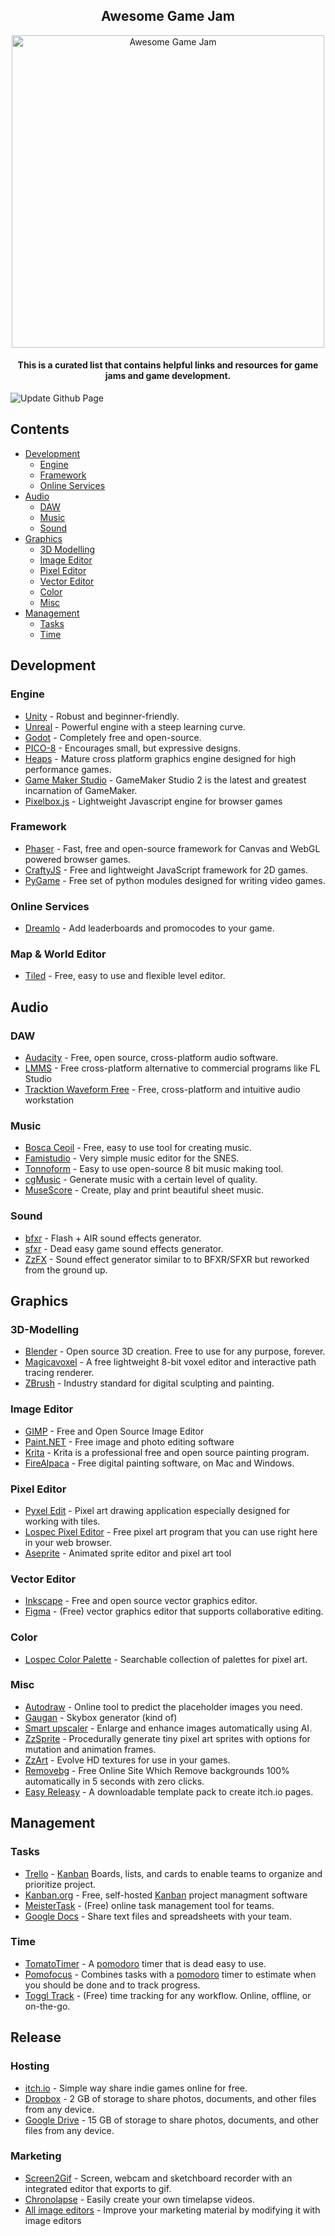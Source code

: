 <div align="center">
	<h2>
		Awesome Game Jam
	</h2>
	<div>
		<img width="500" src="https://raw.githubusercontent.com/wujood/awesome-gamejam/master/docs/banner.svg" alt="Awesome Game Jam">
	</div>
	<h4>
		This is a curated list that contains helpful links and resources for game jams and game development.
	</h4>
</div>

![Update Github Page](https://github.com/wujood/awesome-gamejam/workflows/Update%20Github%20Page/badge.svg)
## Contents
- [Development](#development)
  - [Engine](#engine)
  - [Framework](#framework)
  - [Online Services](#online-services)
- [Audio](#audio)
  - [DAW](#daw)
  - [Music](#music)
  - [Sound](#sound)
- [Graphics](#graphics)
  - [3D Modelling](#3d-modelling)
  - [Image Editor](#image-editor)
  - [Pixel Editor](#pixel-editor)
  - [Vector Editor](#vector-editor)
  - [Color](#color)
  - [Misc](#misc)
- [Management](#management)
  - [Tasks](#tasks)
  - [Time](#time)
  
## Development

### Engine
- [Unity](https://unity.com/) - Robust and beginner-friendly.
- [Unreal](https://www.unrealengine.com/) - Powerful engine with a steep learning curve.
- [Godot](https://godotengine.org/) - Completely free and open-source.
- [PICO-8](https://www.lexaloffle.com/pico-8.php) - Encourages small, but expressive designs.
- [Heaps](https://heaps.io/) - Mature cross platform graphics engine designed for high performance games.
- [Game Maker Studio](https://www.yoyogames.com/gamemaker) - GameMaker Studio 2 is the latest and greatest incarnation of GameMaker.
- [Pixelbox.js](https://pixwlk.itch.io/pixelbox) - Lightweight Javascript engine for browser games

### Framework
- [Phaser](https://phaser.io/) - Fast, free and open-source framework for Canvas and WebGL powered browser games.
- [CraftyJS](https://craftyjs.com/) - Free and lightweight JavaScript framework for 2D games.
- [PyGame](https://www.pygame.org/) - Free set of python modules designed for writing video games.

### Online Services
- [Dreamlo](https://dreamlo.com/) - Add leaderboards and promocodes to your game.

### Map & World Editor
- [Tiled](https://www.mapeditor.org/) - Free, easy to use and flexible level editor.

## Audio

### DAW
- [Audacity](https://www.audacityteam.org/) - Free, open source, cross-platform audio software.
- [LMMS](https://lmms.io/) - Free cross-platform alternative to commercial programs like FL Studio
- [Tracktion Waveform Free](https://www.tracktion.com/products/waveform-free) - Free, cross-platform and intuitive audio workstation

### Music
- [Bosca Ceoil](https://boscaceoil.net/) - Free, easy to use tool for creating music.
- [Famistudio](https://famistudio.org/) - Very simple music editor for the SNES.
- [Tonnoform](https://nikos1001.github.io/Tonnoform/) - Easy to use open-source 8 bit music making tool.
- [cgMusic](http://maciej.codeminion.com/2008/05/cgmusic-computers-create-music/) - Generate music with a certain level of quality.
- [MuseScore](https://musescore.org/) - Create, play and print beautiful sheet music.

### Sound
- [bfxr](https://www.bfxr.net/) - Flash + AIR sound effects generator.
- [sfxr](https://sfxr.me/) - Dead easy game sound effects generator.
- [ZzFX](https://killedbyapixel.github.io/ZzFX/) - Sound effect generator similar to to BFXR/SFXR but reworked from the ground up.

## Graphics

### 3D-Modelling
- [Blender](https://www.blender.org/) - Open source 3D creation. Free to use for any purpose, forever.
- [Magicavoxel](https://www.voxelmade.com/magicavoxel/) - A free lightweight 8-bit voxel editor and interactive path tracing renderer.
- [ZBrush](https://pixologic.com/zbrush/trial/) - Industry standard for digital sculpting and painting.

### Image Editor
- [GIMP](https://www.gimp.org/) - Free and Open Source Image Editor
- [Paint.NET](https://www.getpaint.net/) - Free image and photo editing software
- [Krita](https://krita.org/) - Krita is a professional free and open source painting program.
- [FireAlpaca](http://firealpaca.com/) - Free digital painting software, on Mac and Windows.

### Pixel Editor
- [Pyxel Edit](https://pyxeledit.com/) - Pixel art drawing application especially designed for working with tiles.
- [Lospec Pixel Editor](https://lospec.com/pixel-editor/) - Free pixel art program that you can use right here in your web browser.
- [Aseprite](https://www.aseprite.org/) - Animated sprite editor and pixel art tool

### Vector Editor
 - [Inkscape](https://inkscape.org/) - Free and open source vector graphics editor.
 - [Figma](https://www.figma.com/) - (Free) vector graphics editor that supports collaborative editing.
 
### Color
- [Lospec Color Palette](https://lospec.com/palette-list) - Searchable collection of palettes for pixel art.

### Misc
- [Autodraw](https://www.autodraw.com/) - Online tool to predict the placeholder images you need.
- [Gaugan](http://nvidia-research-mingyuliu.com/gaugan/) - Skybox generator (kind of)
- [Smart upscaler](https://icons8.com/upscaler) - Enlarge and enhance images automatically using AI.
- [ZzSprite](https://killedbyapixel.github.io/ZzSprite/) - Procedurally generate tiny pixel art sprites with options for mutation and animation frames.
- [ZzArt](https://zzart.3d2k.com/) - Evolve HD textures for use in your games.
- [Removebg](https://www.remove.bg/) - Free Online Site Which Remove backgrounds 100% automatically in 5 seconds with zero clicks.
- [Easy Releasy](https://jannikboysen.itch.io/easy-releasy) - A downloadable template pack to create itch.io pages.

## Management

### Tasks
- [Trello](https://trello.com/) - [Kanban](https://de.wikipedia.org/wiki/Kanban) Boards, lists, and cards to enable teams to organize and prioritize project.
- [Kanban.org](https://kanboard.org/) - Free, self-hosted [Kanban](https://de.wikipedia.org/wiki/Kanban) project managment software
- [MeisterTask](https://www.meistertask.com/en) - (Free) online task management tool for teams.
- [Google Docs](https://docs.google.com/) - Share text files and spreadsheets with your team.

### Time
- [TomatoTimer](https://tomato-timer.com/) - A [pomodoro](https://en.wikipedia.org/wiki/Pomodoro_Technique) timer that is dead easy to use.
- [Pomofocus](https://pomofocus.io/) - Combines tasks with a [pomodoro](https://en.wikipedia.org/wiki/Pomodoro_Technique) timer to estimate when you should be done and to track progress.
- [Toggl Track](https://toggl.com/track/) - (Free) time tracking for any workflow. Online, offline, or on-the-go.

## Release

### Hosting
- [itch.io](https://itch.io/) - Simple way share indie games online for free.
- [Dropbox](https://www.dropbox.com/) - 2 GB of storage to share photos, documents, and other files from any device.
- [Google Drive](https://drive.google.com/) - 15 GB of storage to share photos, documents, and other files from any device.

### Marketing
- [Screen2Gif](https://www.screentogif.com/) - Screen, webcam and sketchboard recorder with an integrated editor that exports to gif.
- [Chronolapse](https://www.chronolapse.com/) - Easily create your own timelapse videos.
- [All image editors](#image-editor) - Improve your marketing material by modifying it with image editors
